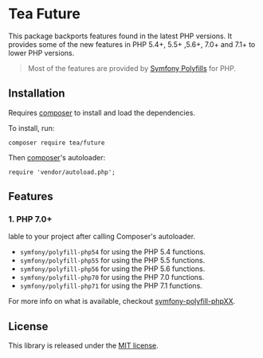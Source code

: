 # Tea Future

This package backports features found in the latest PHP versions.
It provides some of the new features in PHP 5.4+, 5.5+ ,5.6+, 7.0+ and 7.1+ to lower PHP versions.

> Most of the features are provided by [Symfony Polyfills][] for PHP.

## Installation

Requires [composer][] to install and load the dependencies.

To install, run:

    composer require tea/future

Then [composer][]'s autoloader:

    require 'vendor/autoload.php';


## Features

### 1. PHP 7.0+



lable to your project after calling Composer's autoloader.


- `symfony/polyfill-php54` for using the PHP 5.4 functions.
- `symfony/polyfill-php55` for using the PHP 5.5 functions.
- `symfony/polyfill-php56` for using the PHP 5.6 functions.
- `symfony/polyfill-php70` for using the PHP 7.0 functions.
- `symfony/polyfill-php71` for using the PHP 7.1 functions.

For more info on what is available, checkout [symfony-polyfill-phpXX](https://github.com/symfony/polyfill).


## License

This library is released under the [MIT license](LICENSE).



[composer]: https://getcomposer.org/ "Dependency Manager for PHP"
[symfony polyfills]: https://github.com/symfony/polyfill